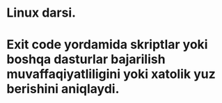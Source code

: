 # Linux darsi.

# Exit code yordamida skriptlar yoki boshqa dasturlar bajarilish muvaffaqiyatliligini yoki xatolik yuz berishini aniqlaydi.